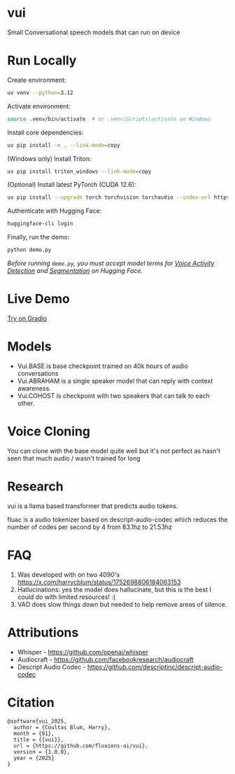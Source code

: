 # vui

Small Conversational speech models that can run on device

# Run Locally

Create environment:
```sh
uv venv --python=3.12
```
Activate environment:
```sh
source .venv/bin/activate  # or .venv\Scripts\activate on Windows
```
Install core dependencies:
```sh
uv pip install -e . --link-mode=copy
```
(Windows only) Install Triton:
```sh
uv pip install triton_windows --link-mode=copy
```
(Optional) Install latest PyTorch (CUDA 12.6):
```sh
uv pip install --upgrade torch torchvision torchaudio --index-url https://download.pytorch.org/whl/cu126 --link-mode=copy
```
Authenticate with Hugging Face:
```sh
huggingface-cli login
```
Finally, run the demo:
```sh
python demo.py
```
*Before running `demo.py`, you must accept model terms for [Voice Activity Detection](https://huggingface.co/pyannote/voice-activity-detection) and [Segmentation](https://huggingface.co/pyannote/segmentation) on Hugging Face.*

# Live Demo
[Try on Gradio](https://huggingface.co/spaces/fluxions/vui-space)



# Models

- Vui.BASE is base checkpoint trained on 40k hours of audio conversations
- Vui.ABRAHAM is a single speaker model that can reply with context awareness.
- Vui.COHOST is checkpoint with two speakers that can talk to each other.

# Voice Cloning

You can clone with the base model quite well but it's not perfect as hasn't seen that much audio / wasn't trained for long

# Research

vui is a llama based transformer that predicts audio tokens.

fluac is a audio tokenizer based on descript-audio-codec which reduces the number of codes per second by 4 from 83.1hz to 21.53hz

# FAQ

1) Was developed with on two 4090's https://x.com/harrycblum/status/1752698806184063153
2) Hallucinations: yes the model does hallucinate, but this is the best I could do with limited resources! :(
3) VAD does slow things down but needed to help remove areas of silence.

# Attributions

- Whisper - https://github.com/openai/whisper
- Audiocraft - https://github.com/facebookresearch/audiocraft
- Descript Audio Codec - https://github.com/descriptinc/descript-audio-codec

# Citation

```
@software{vui_2025,
  author = {Coultas Blum, Harry},
  month = {01},
  title = {{vui}},
  url = {https://github.com/fluxions-ai/vui},
  version = {1.0.0},
  year = {2025}
}
```

